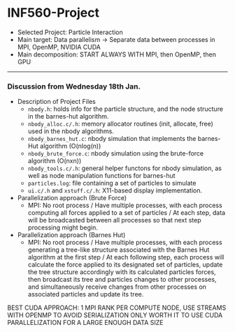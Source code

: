 # INF560-Project
- Selected Project: Particle Interaction
- Main target: Data parallelism -> Separate data between processes in MPI, OpenMP, NVIDIA CUDA
- Main decomposition: START ALWAYS WITH MPI, then OpenMP, then GPU
---

### Discussion from Wednesday 18th Jan.
- Description of Project Files
  - `nbody.h`: holds info for the particle structure, and the node structure in the barnes-hut algorithm.
  - `nbody_alloc.c/.h`: memory allocator routines (init, allocate, free) used in the nbody algorithms.
  - `nbody_barnes_hut.c`: nbody simulation that implements the barnes-Hut algorithm (O(nlog(n))
  - `nbody_brute_force.c`: nbody simulation using the brute-force algorithm (O(nxn))
  - `nbody_tools.c/.h`: general helper functons for nbody simulation, as well as node manipulation functions for barnes-hut
  - `particles.log`: file containing a set of particles to simulate
  - `ui.c/.h` and `xstuff.c/.h`: X11-based display implementation.
- Parallelization approach (Brute Force)
  - MPI: No root process / Have multiple processes, with each process computing all forces applied to a set of particles / At each step, data will be broadcasted between all processes so that next step processing might begin.
- Parallelization approach (Barnes Hut)
  - MPI: No root process / Have multiple processes, with each process generating a tree-like structure associated with the Barnes Hut algorithm at the first step / At each following step, each process will calculate the force applied to its designated set of particles, update the tree structure accordingly with its calculated particles forces, then broadcast its tree and particles changes to other processes, and simultaneously receive changes from other processes on associated particles and update its tree.


BEST CUDA APPROACH: 1 MPI RANK PER COMPUTE NODE, USE STREAMS WITH OPENMP TO AVOID SERIALIZATION
ONLY WORTH IT TO USE CUDA PARALLELIZATION FOR A LARGE ENOUGH DATA SIZE
